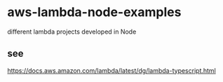 # aws-lambda-node-examples
different lambda projects developed in Node

## see
https://docs.aws.amazon.com/lambda/latest/dg/lambda-typescript.html
